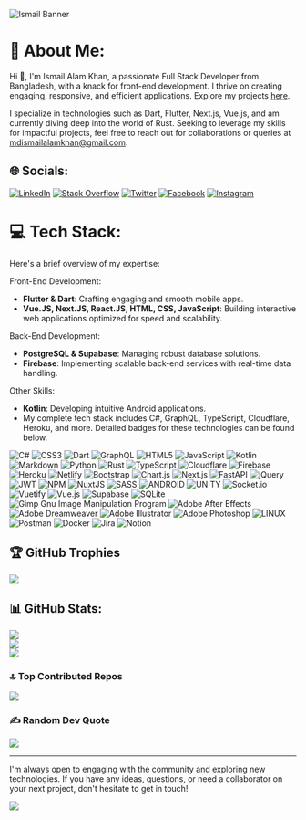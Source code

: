![Ismail Banner](https://user-images.githubusercontent.com/67656229/231989130-452bdc96-4fb3-4129-91d6-1c2fb1e8ce90.gif)

# 💫 About Me:
Hi 👋, I'm Ismail Alam Khan, a passionate Full Stack Developer from Bangladesh, with a knack for front-end development. I thrive on creating engaging, responsive, and efficient applications. Explore my projects [here](https://github.com/IsmailAlamKhan?tab=repositories).

I specialize in technologies such as Dart, Flutter, Next.js, Vue.js, and am currently diving deep into the world of Rust. Seeking to leverage my skills for impactful projects, feel free to reach out for collaborations or queries at mdismailalamkhan@gmail.com.

## 🌐 Socials:
[![LinkedIn](https://img.shields.io/badge/LinkedIn-%230077B5.svg?logo=linkedin&logoColor=white)](https://linkedin.com/in/md-ismail-alam-khan-499334207) [![Stack Overflow](https://img.shields.io/badge/-Stackoverflow-FE7A16?logo=stack-overflow&logoColor=white)](https://stackoverflow.com/users/md-ismail-alam-khan) [![Twitter](https://img.shields.io/badge/Twitter-%231DA1F2.svg?logo=Twitter&logoColor=white)](https://twitter.com/mdismailalamkh1) [![Facebook](https://img.shields.io/badge/Facebook-%231877F2.svg?logo=Facebook&logoColor=white)](https://facebook.com/mdismailalamkhanmahdi) [![Instagram](https://img.shields.io/badge/Instagram-%23E4405F.svg?logo=Instagram&logoColor=white)](https://instagram.com/mdismailalamkhan)

# 💻 Tech Stack:
Here's a brief overview of my expertise:

Front-End Development:
-  **Flutter & Dart**: Crafting engaging and smooth mobile apps.
-  **Vue.JS, Next.JS, React.JS, HTML, CSS, JavaScript**: Building interactive web applications optimized for speed and scalability.

Back-End Development:
-  **PostgreSQL & Supabase**: Managing robust database solutions.
-  **Firebase**: Implementing scalable back-end services with real-time data handling.

Other Skills:
-  **Kotlin**: Developing intuitive Android applications.
-  My complete tech stack includes C#, GraphQL, TypeScript, Cloudflare, Heroku, and more. Detailed badges for these technologies can be found below.

![C#](https://img.shields.io/badge/c%23-%23239120.svg?style=flat&logo=c-sharp&logoColor=white) ![CSS3](https://img.shields.io/badge/css3-%231572B6.svg?style=flat&logo=css3&logoColor=white) ![Dart](https://img.shields.io/badge/dart-%230175C2.svg?style=flat&logo=dart&logoColor=white) ![GraphQL](https://img.shields.io/badge/-GraphQL-E10098?style=flat&logo=graphql&logoColor=white) ![HTML5](https://img.shields.io/badge/html5-%23E34F26.svg?style=flat&logo=html5&logoColor=white) ![JavaScript](https://img.shields.io/badge/javascript-%23323330.svg?style=flat&logo=javascript&logoColor=%23F7DF1E) ![Kotlin](https://img.shields.io/badge/kotlin-%230095D5.svg?style=flat&logo=kotlin&logoColor=white) ![Markdown](https://img.shields.io/badge/markdown-%23000000.svg?style=flat&logo=markdown&logoColor=white) ![Python](https://img.shields.io/badge/python-3670A0?style=flat&logo=python&logoColor=ffdd54) ![Rust](https://img.shields.io/badge/rust-%23000000.svg?style=flat&logo=rust&logoColor=white) ![TypeScript](https://img.shields.io/badge/typescript-%23007ACC.svg?style=flat&logo=typescript&logoColor=white) ![Cloudflare](https://img.shields.io/badge/Cloudflare-F38020?style=flat&logo=Cloudflare&logoColor=white) ![Firebase](https://img.shields.io/badge/firebase-%23039BE5.svg?style=flat&logo=firebase) ![Heroku](https://img.shields.io/badge/heroku-%23430098.svg?style=flat&logo=heroku&logoColor=white) ![Netlify](https://img.shields.io/badge/netlify-%23000000.svg?style=flat&logo=netlify&logoColor=#00C7B7) ![Bootstrap](https://img.shields.io/badge/bootstrap-%23563D7C.svg?style=flat&logo=bootstrap&logoColor=white) ![Chart.js](https://img.shields.io/badge/chart.js-F5788D.svg?style=flat&logo=chart.js&logoColor=white) ![Next.js](https://img.shields.io/badge/Next.js-191970?style=flat&logo=Next.js&logoColor=white) ![FastAPI](https://img.shields.io/badge/FastAPI-005571?style=flat&logo=fastapi) ![jQuery](https://img.shields.io/badge/jquery-%230769AD.svg?style=flat&logo=jquery&logoColor=white) ![JWT](https://img.shields.io/badge/JWT-black?style=flat&logo=JSON%20web%20tokens) ![NPM](https://img.shields.io/badge/NPM-%23000000.svg?style=flat&logo=npm&logoColor=white) ![NuxtJS](https://img.shields.io/badge/Nuxt-black?style=flat&logo=nuxt.js&logoColor=white) ![SASS](https://img.shields.io/badge/SASS-hotpink.svg?style=flat&logo=SASS&logoColor=white) ![ANDROID](https://img.shields.io/badge/android-%2320232a.svg?style=flat&logo=android&logoColor=%a4c639) ![UNITY](https://img.shields.io/badge/Unity-%2320232a.svg?style=flat&logo=unity&logoColor=white) ![Socket.io](https://img.shields.io/badge/Socket.io-black?style=flat&logo=socket.io&badgeColor=010101) ![Vuetify](https://img.shields.io/badge/Vuetify-1867C0?style=flat&logo=vuetify&logoColor=AEDDFF) ![Vue.js](https://img.shields.io/badge/vuejs-%2335495e.svg?style=flat&logo=vuedotjs&logoColor=%234FC08D) 	![Supabase](https://img.shields.io/badge/Supabase-3ECF8E?style=flat&logo=supabase&logoColor=white) ![SQLite](https://img.shields.io/badge/sqlite-%2307405e.svg?style=flat&logo=sqlite&logoColor=white) ![Gimp Gnu Image Manipulation Program](https://img.shields.io/badge/Gimp-657D8B?style=flat&logo=gimp&logoColor=FFFFFF) ![Adobe After Effects](https://img.shields.io/badge/Adobe%20After%20Effects-9999FF.svg?style=flat&logo=Adobe%20After%20Effects&logoColor=white) ![Adobe Dreamweaver](https://img.shields.io/badge/Adobe%20Dreamweaver-FF61F6.svg?style=flat&logo=Adobe%20Dreamweaver&logoColor=white) ![Adobe Illustrator](https://img.shields.io/badge/adobeillustrator-%23FF9A00.svg?style=flat&logo=adobeillustrator&logoColor=white) ![Adobe Photoshop](https://img.shields.io/badge/adobephotoshop-%2331A8FF.svg?style=flat&logo=adobephotoshop&logoColor=white) ![LINUX](https://img.shields.io/badge/Linux-FCC624?style=flat&logo=linux&logoColor=black) ![Postman](https://img.shields.io/badge/Postman-FF6C37?style=flat&logo=postman&logoColor=white) ![Docker](https://img.shields.io/badge/docker-%230db7ed.svg?style=flat&logo=docker&logoColor=white) ![Jira](https://img.shields.io/badge/jira-%230A0FFF.svg?style=flat&logo=jira&logoColor=white) ![Notion](https://img.shields.io/badge/Notion-%23000000.svg?style=flat&logo=notion&logoColor=white)

## 🏆 GitHub Trophies
![](https://github-profile-trophy.vercel.app/?username=IsmailAlamKhan&theme=onedark&no-frame=true&no-bg=true&margin-w=4)

## 📊 GitHub Stats:
![](https://github-readme-stats.vercel.app/api?username=IsmailAlamKhan&theme=dark&hide_border=true&include_all_commits=true&count_private=true)<br/>
![](https://github-readme-streak-stats.herokuapp.com/?user=IsmailAlamKhan&theme=dark&hide_border=true)<br/>
![](https://github-readme-stats.vercel.app/api/top-langs/?username=IsmailAlamKhan&theme=dark&hide_border=true&include_all_commits=true&count_private=true&layout=compact)

### 🔝 Top Contributed Repos
![](https://github-contributor-stats.vercel.app/api?username=IsmailAlamKhan&limit=5&theme=onedark&combine_all_yearly_contributions=true)

### ✍️ Random Dev Quote
![](https://quotes-github-readme.vercel.app/api?type=horizontal&theme=radical)

---

I'm always open to engaging with the community and exploring new technologies. If you have any ideas, questions, or need a collaborator on your next project, don't hesitate to get in touch!

[![](https://visitcount.itsvg.in/api?id=IsmailAlamKhan&icon=1&color=0)](https://visitcount.itsvg.in)

